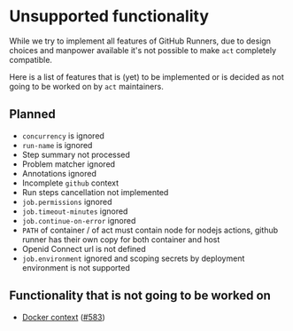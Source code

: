 # Unsupported functionality

While we try to implement all features of GitHub Runners, due to design choices and manpower available it's not possible to make `act` completely compatible.  

Here is a list of features that is (yet) to be implemented or is decided as not going to be worked on by `act` maintainers.

## Planned

- `concurrency` is ignored
- `run-name` is ignored
- Step summary not processed
- Problem matcher ignored
- Annotations ignored
- Incomplete `github` context
- Run steps cancellation not implemented
- `job.permissions` ignored
- `job.timeout-minutes` ignored
- `job.continue-on-error` ignored
- `PATH` of container / of act must contain node for nodejs actions, github runner has their own copy for both container and host
- Openid Connect url is not defined
- `job.environment` ignored and scoping secrets by deployment environment is not supported

## Functionality that is not going to be worked on

- [Docker context](./missing_functionality/docker_context.md) ([#583](https://github.com/nektos/act/issues/583))
